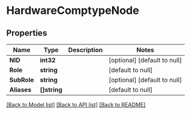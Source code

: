 # HardwareComptypeNode

## Properties
Name | Type | Description | Notes
------------ | ------------- | ------------- | -------------
**NID** | **int32** |  | [optional] [default to null]
**Role** | **string** |  | [default to null]
**SubRole** | **string** |  | [optional] [default to null]
**Aliases** | **[]string** |  | [default to null]

[[Back to Model list]](../README.md#documentation-for-models) [[Back to API list]](../README.md#documentation-for-api-endpoints) [[Back to README]](../README.md)


